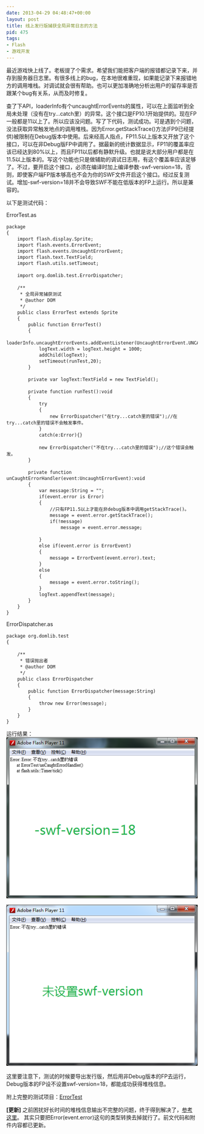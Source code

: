 ```yaml
---
date: 2013-04-29 04:48:47+00:00
layout: post
title: 线上发行版捕获全局异常日志的方法
pid: 475
tags:
- Flash
- 游戏开发
---
```


最近游戏快上线了。老板提了个需求。希望我们能把客户端的报错都记录下来，并存到服务器日志里。有很多线上的bug，在本地很难重现，如果能记录下来报错地方的调用堆栈。对调试就会很有帮助。也可以更加准确地分析出用户的留存率是否跟某个bug有关系，从而及时修复。

查了下API，loaderInfo有个uncaughtErrorEvents的属性，可以在上面监听到全局未处理（没有在try...catch里）的异常。这个接口是FP10.1开始提供的。现在FP一般都是11以上了。所以应该没问题。写了下代码，测试成功。可是遇到个问题，没法获取异常触发地点的调用堆栈。因为Error.getStackTrace()方法(FP9已经提供)被限制在Debug版本中使用。后来经高人指点，FP11.5以上版本又开放了这个接口，可以在非Debug版FP中调用了。据最新的统计数据显示，FP11的覆盖率应该已经达到80%以上，而且FP11以后都有静默升级。也就是说大部分用户都是在11.5以上版本的。写这个功能也只是做辅助的调试日志用，有这个覆盖率应该足够了。不过，要开启这个接口，必须在编译时加上编译参数-swf-version=18，否则，即使客户端FP版本够高也不会为你的SWF文件开启这个接口。经过反复测试。增加-swf-version=18并不会导致SWF不能在低版本的FP上运行。所以是兼容的。

以下是测试代码：

ErrorTest.as

    
    
    package
    {
    	import flash.display.Sprite;
    	import flash.events.ErrorEvent;
    	import flash.events.UncaughtErrorEvent;
    	import flash.text.TextField;
    	import flash.utils.setTimeout;
    
    	import org.domlib.test.ErrorDispatcher;
    
    	/**
    	 * 全局异常捕获测试
    	 * @author DOM
    	 */
    	public class ErrorTest extends Sprite
    	{
    		public function ErrorTest()
    		{
    			loaderInfo.uncaughtErrorEvents.addEventListener(UncaughtErrorEvent.UNCAUGHT_ERROR,unCaughtErrorHandler);
    			logText.width = logText.height = 1000;
    			addChild(logText);
    			setTimeout(runTest,20);
    		}
    
    		private var logText:TextField = new TextField();
    
    		private function runTest():void
    		{
    			try
    			{
    				new ErrorDispatcher("在try...catch里的错误");//在try...catch里的错误不会触发事件。
    			}
    			catch(e:Error){}
    
    			new ErrorDispatcher("不在try...catch里的错误");//这个错误会触发。
    		}
    
    		private function unCaughtErrorHandler(event:UncaughtErrorEvent):void
    		{
    			var message:String = "";
    			if(event.error is Error)
    			{
    				//只有FP11.5以上才能在非debug版本中调用getStackTrace()。
    				message = event.error.getStackTrace();
    				if(!message)
    					message = event.error.message;
    
    			}
    			else if(event.error is ErrorEvent)
    			{
    				message = ErrorEvent(event.error).text;
    			}
    			else
    			{
    				message = event.error.toString();
    			}
    			logText.appendText(message);
    		}
    	}
    }
    


ErrorDispatcher.as

    
    
    package org.domlib.test
    {
    
    	/**
    	 * 错误抛出者
    	 * @author DOM
    	 */
    	public class ErrorDispatcher
    	{
    		public function ErrorDispatcher(message:String)
    		{
    			throw new Error(message);
    		}
    	}
    }
    


运行结果：
[![ErrorTest](/uploads/2013/04/ErrorTest.png)](/uploads/2013/04/ErrorTest.png)

[![ErrorTest2](/uploads/2013/04/ErrorTest2.png)](/uploads/2013/04/ErrorTest2.png)



这里要注意下，测试的时候要导出发行版，然后用非Debug版本的FP去运行，Debug版本的FP设不设置swf-version=18，都能成功获得堆栈信息。

附上完整的测试项目：[ErrorTest](/uploads/2013/04/ErrorTest1.zip)

**[更新]**
之前困扰好长时间的堆栈信息输出不完整的问题，终于得到解决了，[参考这里](http://stackoverflow.com/questions/16073357/actionscript-compiler-uncaughterrorevent/16140666#16140666)。 其实只要把Error(event.error)这句的类型转换去掉就行了。前文代码和附件内容都已更新。
